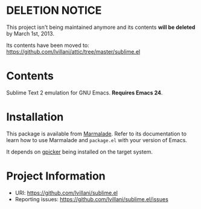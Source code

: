 DELETION NOTICE
===============

This project isn't being maintained anymore and its contents __will be deleted__ by March 1st, 2013.

Its contents have been moved to: <https://github.com/lvillani/attic/tree/master/sublime.el>



Contents
========

Sublime Text 2 emulation for GNU Emacs. **Requires Emacs 24**.




Installation
============

This package is available from [Marmalade](http://marmalade-repo.org/). Refer to
its documentation to learn how to use Marmalade and `package.el` with your
version of Emacs.

It depends on [gpicker](https://savannah.nongnu.org/projects/gpicker/) being
installed on the target system.




Project Information
===================

 * URI: https://github.com/lvillani/sublime.el
 * Reporting issues: https://github.com/lvillani/sublime.el/issues
